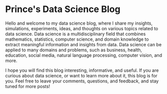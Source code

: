 # Prince's Data Science Blog

Hello and welcome to my data science blog, where I share my insights, simulations, experiments, ideas, and thoughts on various topics related to data science. Data science is a multidisciplinary field that combines mathematics, statistics, computer science, and domain knowledge to extract meaningful information and insights from data. Data science can be applied to many domains and problems, such as business, health, education, social media, natural language processing, computer vision, and more.

I hope you will find this blog interesting, informative, and useful. If you are curious about data science, or want to learn more about it, this blog is for you. Feel free to leave your comments, questions, and feedback, and stay tuned for more posts!